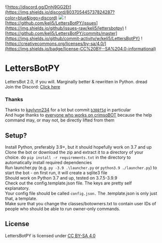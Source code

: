 ![https://discord.gg/Dnhj9GG2Et](https://img.shields.io/discord/803705445737824287?color=blue&logo=discord)
![](https://img.shields.io/github/languages/code-size/keli5/LettersBotPY?logo=github&logoColor=black)
![https://github.com/keli5/LettersBotPY/issues](https://img.shields.io/github/issues-raw/keli5/lettersbotpy)
![https://github.com/keli5/LettersBotPY/commits/master](https://img.shields.io/github/commit-activity/w/keli5/LettersBotPY)
![https://creativecommons.org/licenses/by-sa/4.0/](https://img.shields.io/badge/license-CC%20BY--SA%204.0-informational)

# LettersBotPY
LettersBot 2.0, if you will. Marginally better &amp; rewritten in Python. dread
<br>Join the Discord: [Click here](https://discord.gg/Dnhj9GG2Et)<br>

### Thanks
Thanks to [kaylynn234](https://github.com/kaylynn234) for a lot but commit [`b308f5d`](https://github.com/keli5/LettersBotPY/commit/b308f5d6e5cb8f60ce90a73788b06689c9610293) in particular  <br>
And huge thanks to [everyone who works on crimsoBOT](https://github.com/crimsobot/crimsoBOT/) because the help command may, or may not, be directly lifted from them

## Setup?
Install Python, preferably 3.9+, but it should hopefully work on 3.7 and up
Clone the bot or download the zip and extract it to a directory of your choice.
do `pip install -r requirements.txt` in the directory to automatically install required dependencies<br>
Run launcher.py (e.g. `py -3.9 .\launcher.py` or `python3.9 ./launcher.py`) to start the bot - on first run, it will create a sqlite3 file<br>
Should work on Python 3.7 and up, tested on 3.7.5-3.9.9<br>
Check out the config.template.json file. The keys are pretty self explanatory.<br>
Your config file should be called `config.json.` The .template.json is only just that, a template. <br>
Make sure that you change the classes/botowners.txt to contain user IDs of people who should be able to run owner-only commands.


## License
LettersBotPY is licensed under [CC BY-SA 4.0](https://creativecommons.org/licenses/by-sa/4.0/ " Atribution Share-Alike 4.0 license ")
